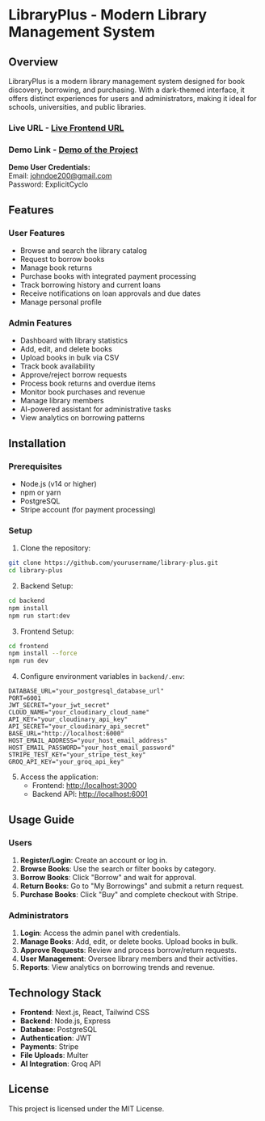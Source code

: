 # LibraryPlus - Modern Library Management System

## Overview
LibraryPlus is a modern library management system designed for book discovery, borrowing, and purchasing. With a dark-themed interface, it offers distinct experiences for users and administrators, making it ideal for schools, universities, and public libraries.

### Live URL - [Live Frontend URL](#)
### Demo Link - [Demo of the Project](#)

**Demo User Credentials:**  
Email: johndoe200@gmail.com  
Password: ExplicitCyclo  

## Features

### User Features
- Browse and search the library catalog
- Request to borrow books
- Manage book returns
- Purchase books with integrated payment processing
- Track borrowing history and current loans
- Receive notifications on loan approvals and due dates
- Manage personal profile

### Admin Features
- Dashboard with library statistics
- Add, edit, and delete books
- Upload books in bulk via CSV
- Track book availability
- Approve/reject borrow requests
- Process book returns and overdue items
- Monitor book purchases and revenue
- Manage library members
- AI-powered assistant for administrative tasks
- View analytics on borrowing patterns

## Installation

### Prerequisites
- Node.js (v14 or higher)
- npm or yarn
- PostgreSQL
- Stripe account (for payment processing)

### Setup

1. Clone the repository:
```sh
git clone https://github.com/yourusername/library-plus.git
cd library-plus
```
2. Backend Setup:
```sh
cd backend
npm install
npm run start:dev
```
3. Frontend Setup:
```sh
cd frontend
npm install --force
npm run dev
```
4. Configure environment variables in `backend/.env`:
```plaintext
DATABASE_URL="your_postgresql_database_url"
PORT=6001
JWT_SECRET="your_jwt_secret"
CLOUD_NAME="your_cloudinary_cloud_name"
API_KEY="your_cloudinary_api_key"
API_SECRET="your_cloudinary_api_secret"
BASE_URL="http://localhost:6000"
HOST_EMAIL_ADDRESS="your_host_email_address"
HOST_EMAIL_PASSWORD="your_host_email_password"
STRIPE_TEST_KEY="your_stripe_test_key"
GROQ_API_KEY="your_groq_api_key"
```
5. Access the application:
   - Frontend: [http://localhost:3000](http://localhost:3000)
   - Backend API: [http://localhost:6001](http://localhost:6001)

## Usage Guide

### Users
1. **Register/Login**: Create an account or log in.
2. **Browse Books**: Use the search or filter books by category.
3. **Borrow Books**: Click "Borrow" and wait for approval.
4. **Return Books**: Go to "My Borrowings" and submit a return request.
5. **Purchase Books**: Click "Buy" and complete checkout with Stripe.

### Administrators
1. **Login**: Access the admin panel with credentials.
2. **Manage Books**: Add, edit, or delete books. Upload books in bulk.
3. **Approve Requests**: Review and process borrow/return requests.
4. **User Management**: Oversee library members and their activities.
5. **Reports**: View analytics on borrowing trends and revenue.

## Technology Stack
- **Frontend**: Next.js, React, Tailwind CSS
- **Backend**: Node.js, Express
- **Database**: PostgreSQL
- **Authentication**: JWT
- **Payments**: Stripe
- **File Uploads**: Multer
- **AI Integration**: Groq API

## License
This project is licensed under the MIT License.

